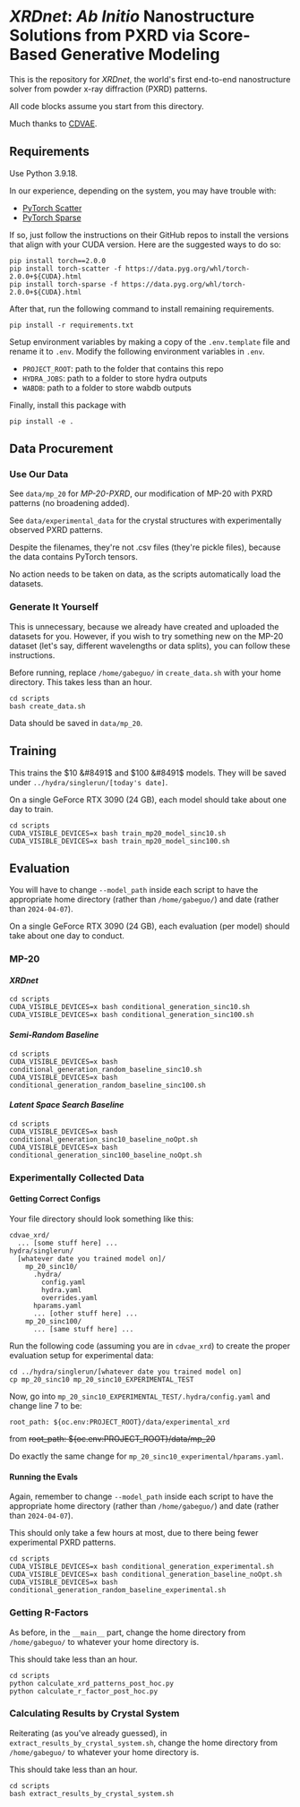 # *XRDnet*: *Ab Initio* Nanostructure Solutions from PXRD via Score-Based Generative Modeling

This is the repository for *XRDnet*, the world's first end-to-end nanostructure solver from powder x-ray diffraction (PXRD) patterns.

All code blocks assume you start from this directory.

Much thanks to [CDVAE](https://github.com/txie-93/cdvae).

## Requirements

Use Python 3.9.18.

In our experience, depending on the system, you may have trouble with:
- [PyTorch Scatter](https://github.com/rusty1s/pytorch_scatter)
- [PyTorch Sparse](https://github.com/rusty1s/pytorch_sparse)

If so, just follow the instructions on their GitHub repos to install the versions that align with your CUDA version. Here are the suggested ways to do so:

```
pip install torch==2.0.0
pip install torch-scatter -f https://data.pyg.org/whl/torch-2.0.0+${CUDA}.html
pip install torch-sparse -f https://data.pyg.org/whl/torch-2.0.0+${CUDA}.html
```

After that, run the following command to install remaining requirements.

```
pip install -r requirements.txt
```

Setup environment variables by making a copy of the `.env.template` file and rename it to `.env`. Modify the following environment variables in `.env`.

- `PROJECT_ROOT`: path to the folder that contains this repo
- `HYDRA_JOBS`: path to a folder to store hydra outputs
- `WABDB`: path to a folder to store wabdb outputs

Finally, install this package with
```
pip install -e .
``` 

## Data Procurement

### Use Our Data

See `data/mp_20` for *MP-20-PXRD*, our modification of MP-20 with PXRD patterns (no broadening added).

See `data/experimental_data` for the crystal structures with experimentally observed PXRD patterns.

Despite the filenames, they're not .csv  files (they're pickle files), because the data contains PyTorch tensors.

No action needs to be taken on data, as the scripts automatically load the datasets.

### Generate It Yourself

This is unnecessary, because we already have created and uploaded the datasets for you. However, if you wish to try something new on the MP-20 dataset (let's say, different wavelengths or data splits), you can follow these instructions.

Before running, replace `/home/gabeguo/` in `create_data.sh` with your home directory. This takes less than an hour.

```
cd scripts
bash create_data.sh
```

Data should be saved in `data/mp_20`. 

## Training

This trains the $10 &#8491$ and $100 &#8491$ models. They will be saved under `../hydra/singlerun/[today's date]`. 

On a single GeForce RTX 3090 (24 GB), each model should take about one day to train.

```
cd scripts
CUDA_VISIBLE_DEVICES=x bash train_mp20_model_sinc10.sh
CUDA_VISIBLE_DEVICES=x bash train_mp20_model_sinc100.sh
```

## Evaluation

You will have to change `--model_path` inside each script to have the appropriate home directory (rather than `/home/gabeguo/`) and date (rather than `2024-04-07`). 

On a single GeForce RTX 3090 (24 GB), each evaluation (per model) should take about one day to conduct.

### MP-20

#### *XRDnet*

```
cd scripts
CUDA_VISIBLE_DEVICES=x bash conditional_generation_sinc10.sh
CUDA_VISIBLE_DEVICES=x bash conditional_generation_sinc100.sh
```

#### *Semi-Random Baseline*

```
cd scripts
CUDA_VISIBLE_DEVICES=x bash conditional_generation_random_baseline_sinc10.sh
CUDA_VISIBLE_DEVICES=x bash conditional_generation_random_baseline_sinc100.sh
```

#### *Latent Space Search Baseline*
```
cd scripts
CUDA_VISIBLE_DEVICES=x bash conditional_generation_sinc10_baseline_noOpt.sh
CUDA_VISIBLE_DEVICES=x bash conditional_generation_sinc100_baseline_noOpt.sh
```

### Experimentally Collected Data

#### Getting Correct Configs

Your file directory should look something like this:
```
cdvae_xrd/
  ... [some stuff here] ...
hydra/singlerun/
  [whatever date you trained model on]/
    mp_20_sinc10/
      .hydra/
        config.yaml
        hydra.yaml
        overrides.yaml
      hparams.yaml
      ... [other stuff here] ...
    mp_20_sinc100/
      ... [same stuff here] ...
```

Run the following code (assuming you are in `cdvae_xrd`) to create the proper evaluation setup for experimental data:
```
cd ../hydra/singlerun/[whatever date you trained model on]
cp mp_20_sinc10 mp_20_sinc10_EXPERIMENTAL_TEST
```

Now, go into `mp_20_sinc10_EXPERIMENTAL_TEST/.hydra/config.yaml` and change line 7 to be:
```
root_path: ${oc.env:PROJECT_ROOT}/data/experimental_xrd
```
from
~~root_path: ${oc.env:PROJECT_ROOT}/data/mp_20~~

Do exactly the same change for `mp_20_sinc10_experimental/hparams.yaml`.

#### Running the Evals

Again, remember to change `--model_path` inside each script to have the appropriate home directory (rather than `/home/gabeguo/`) and date (rather than `2024-04-07`). 

This should only take a few hours at most, due to there being fewer experimental PXRD patterns.

```
cd scripts
CUDA_VISIBLE_DEVICES=x bash conditional_generation_experimental.sh
CUDA_VISIBLE_DEVICES=x bash conditional_generation_baseline_noOpt.sh
CUDA_VISIBLE_DEVICES=x bash conditional_generation_random_baseline_experimental.sh
```

### Getting R-Factors

As before, in the `__main__` part, change the home directory from `/home/gabeguo/` to whatever your home directory is. 

This should take less than an hour.

```
cd scripts
python calculate_xrd_patterns_post_hoc.py
python calculate_r_factor_post_hoc.py
```

### Calculating Results by Crystal System

Reiterating (as you've already guessed), in `extract_results_by_crystal_system.sh`, change the home directory from `/home/gabeguo/` to whatever your home directory is. 

This should take less than an hour.

```
cd scripts
bash extract_results_by_crystal_system.sh
```
